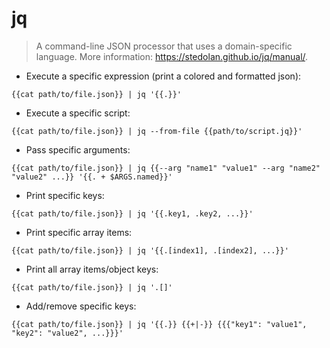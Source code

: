 # jq

> A command-line JSON processor that uses a domain-specific language.
> More information: <https://stedolan.github.io/jq/manual/>.

- Execute a specific expression (print a colored and formatted json):

`{{cat path/to/file.json}} | jq '{{.}}'`

- Execute a specific script:

`{{cat path/to/file.json}} | jq --from-file {{path/to/script.jq}}'`

- Pass specific arguments:

`{{cat path/to/file.json}} | jq {{--arg "name1" "value1" --arg "name2" "value2" ...}} '{{. + $ARGS.named}}'`

- Print specific keys:

`{{cat path/to/file.json}} | jq '{{.key1, .key2, ...}}'`

- Print specific array items:

`{{cat path/to/file.json}} | jq '{{.[index1], .[index2], ...}}'`

- Print all array items/object keys:

`{{cat path/to/file.json}} | jq '.[]'`

- Add/remove specific keys:

`{{cat path/to/file.json}} | jq '{{.}} {{+|-}} {{{"key1": "value1", "key2": "value2", ...}}}'`
